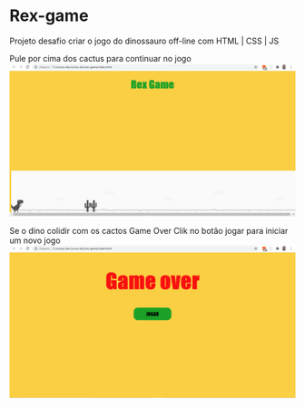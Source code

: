 # Rex-game
Projeto desafio criar o jogo do dinossauro off-line com HTML | CSS | JS

Pule por cima dos cactus para continuar no jogo 
![Game interface](https://github.com/ricardoaraujosantos/rex-game/blob/main/images/captura.png)

Se o dino colidir com os cactos Game Over
Clik no botão jogar para iniciar um novo jogo
![Game over interface](https://github.com/ricardoaraujosantos/rex-game/blob/main/images/game-over.png)
